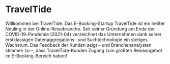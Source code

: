 # TravelTide

Willkommen bei TravelTide.
Das E-Booking-Startup TravelTide ist ein heißer Neuling in der Online-Reisebranche. Seit seiner Gründung am Ende der COVID-19-Pandemie (2021-04) verzeichnet das Unternehmen dank seiner erstklassigen Datenaggregations- und Suchtechnologie ein stetiges Wachstum. Das Feedback der Kunden zeigt – und Branchenanalysten stimmen zu –, dass TravelTide-Kunden Zugang zum größten Reiseangebot im E-Booking-Bereich haben!
